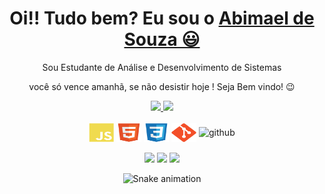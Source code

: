 <div>
  
  <h1 align="center">
    Oi!! Tudo bem? Eu sou o 
    <a href="https://https://www.linkedin.com/in/abimael-de-souza-5896901a2/">Abimael de Souza 😃️</a>
  </h1>
  
  <p align="center">
    Sou Estudante de Análise e Desenvolvimento de Sistemas
    </a>  
  </p>
  
  <p align="center">
    você só vence amanhã, se não desistir hoje ! Seja Bem vindo! 😉️
  </p>
  
</div>

<div align="center">
  <a href="https://github.com/bimasouza">
    <img height="150em" src="https://github-readme-stats.vercel.app/api?username=bimasouza&count_private=true&include_all_commits=true&show_icons=true&theme=dracula&hide_border=false&show_owner=true"/>
    <img height="150em" src="https://github-readme-stats.vercel.app/api/top-langs/?username=bimasouza&theme=dracula&hide_border=false&&layout=compact"/>
  </a>
</div>

<div align="center" valign="top"><br>
  <img align="center" alt="Js" height="30" width="40" src="https://raw.githubusercontent.com/devicons/devicon/master/icons/javascript/javascript-plain.svg">
  <img align="center" alt="HTML" height="30" width="40" src="https://raw.githubusercontent.com/devicons/devicon/master/icons/html5/html5-original.svg">
  <img align="center" alt="CSS" height="30" width="40" src="https://raw.githubusercontent.com/devicons/devicon/master/icons/css3/css3-original.svg">
  <img align="center" alt="git" height="30" width="40" src="https://raw.githubusercontent.com/devicons/devicon/master/icons/git/git-original.svg">
  <img align="center" alt="github" height="35" width="35" src="/assets/assets/GitHub.png">
</div><br>

<div align="center">
  <a href="https://www.instagram.com/abima_martins1/" target="_blank"><img src="https://img.shields.io/badge/-Instagram-%23E4405F?style=for-the-badge&logo=instagram&logoColor=white" target="_blank"></a>
  <a href="https://www.linkedin.com/in/abimael-de-souza-5896901a2/" target="_blank"><img src="https://img.shields.io/badge/-LinkedIn-%230077B5?style=for-the-badge&logo=linkedin&logoColor=white" target="_blank"></a> 
  <a href="mailto:Abimael.saopaulo@hotmail.com"><img src="https://img.shields.io/badge/-Gmail-%23333?style=for-the-badge&logo=gmail&logoColor=white" target="_blank"></a>
</div>

<div align="center">

  ![Snake animation](https://github.com/danielbped/danielbped/blob/output/github-contribution-grid-snake.svg)
  
</div>
